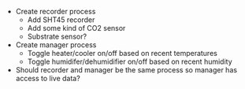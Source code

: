 - Create recorder process
  - Add SHT45 recorder
  - Add some kind of CO2 sensor
  - Substrate sensor?
- Create manager process
  - Toggle heater/cooler on/off based on recent temperatures
  - Toggle humidifer/dehumidifier on/off based on recent humidity
- Should recorder and manager be the same process so manager has access to live data?
